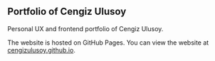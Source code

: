 ## Portfolio of Cengiz Ulusoy

Personal UX and frontend portfolio of Cengiz Ulusoy.

The website is hosted on GitHub Pages. You can view the website at [cengizulusoy.github.io](https://cengizulusoy.github.io/).